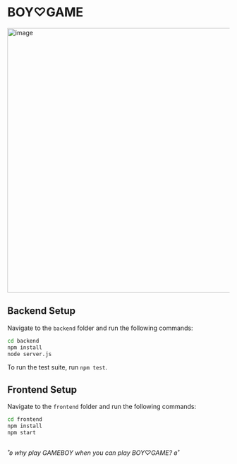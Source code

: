 # BOY♡GAME

<img width="600" alt="image" src="https://github.com/user-attachments/assets/9f6d38c9-8d89-421d-b150-aee9bd35d459">


## Backend Setup

Navigate to the `backend` folder and run the following commands:

```bash
cd backend
npm install
node server.js
```

To run the test suite, run  `npm test`.

## Frontend Setup

Navigate to the `frontend` folder and run the following commands:

```bash
cd frontend
npm install
npm start
```
##

*˚ʚ why play GAMEBOY when you can play BOY♡GAME? ɞ˚*
